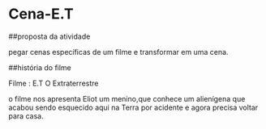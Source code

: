 <h1>Cena-E.T</h1>

 ##proposta da atividade 

 pegar cenas específicas de um filme e transformar em uma cena.

##história do filme 

Filme : E.T O Extraterrestre 

o filme nos apresenta Eliot um menino,que conhece um alienígena  que acabou sendo esquecido aqui na Terra por acidente e agora precisa voltar para casa.


